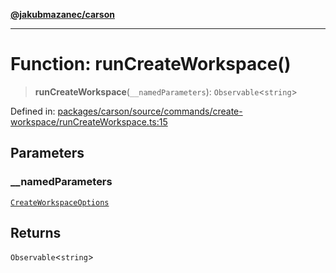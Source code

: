 [**@jakubmazanec/carson**](../README.md)

---

# Function: runCreateWorkspace()

> **runCreateWorkspace**(`__namedParameters`): `Observable`\<`string`\>

Defined in:
[packages/carson/source/commands/create-workspace/runCreateWorkspace.ts:15](https://github.com/jakubmazanec/tools/blob/026d472564678641afd0039e9c07d936f221ca46/packages/carson/source/commands/create-workspace/runCreateWorkspace.ts#L15)

## Parameters

### \_\_namedParameters

[`CreateWorkspaceOptions`](../type-aliases/CreateWorkspaceOptions.md)

## Returns

`Observable`\<`string`\>
